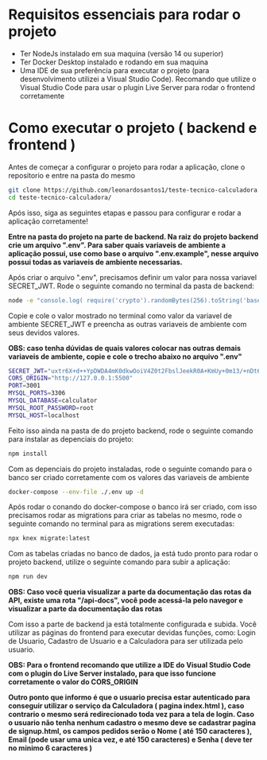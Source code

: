 # **Requisitos essenciais para rodar o projeto**
- Ter NodeJs instalado em sua maquina (versão 14 ou superior)
- Ter Docker Desktop instalado e rodando em sua maquina 
- Uma IDE de sua preferência para executar o projeto (para desenvolvimento utilizei a Visual Studio Code). Recomando que utilize o Visual Studio Code para usar o plugin Live Server para rodar o frontend corretamente

# **Como executar o projeto ( backend e frontend )**
Antes de começar a configurar o projeto para rodar a aplicação, clone o repositorio e entre na pasta do mesmo 
```bash
git clone https://github.com/leonardosantos1/teste-tecnico-calculadora.git
cd teste-tecnico-calculadora/
```
 Após isso, siga as seguintes etapas e passou para configurar e rodar a aplicação corretamente!

**Entre na pasta do projeto na parte de backend. Na raiz do projeto backend crie um arquivo ".env". Para saber quais variaveis de ambiente a aplicação possui, use como base o arquivo ".env.example", nesse arquivo possui todas as variaveis de ambiente necessarias.**

Após criar o arquivo ".env", precisamos definir um valor para nossa variavel SECRET_JWT.
Rode o seguinte comando no terminal da pasta de backend:
```bash
node -e "console.log( require('crypto').randomBytes(256).toString('base64'))"
```
Copie e cole o valor mostrado no terminal como valor da variavel de ambiente SECRET_JWT e preencha as outras variaveis de ambiente com seus devidos valores.

**OBS: caso tenha dúvidas de quais valores colocar nas outras demais variaveis de ambiente, copie e cole o trecho abaixo no arquivo ".env"**

```bash
SECRET_JWT="uxtr6X+d++YpDWDA4mK0dkwOoiV4Z0t2FbslJeekR0A+KmUy+0m13/+nDt6yPe8vvvGPqbjqnWvCEtfq7MspuxC3UQKLUP2PCz2FWzNuXi+La9lGr9DxRbZ3aU9ZucCYP5J1LIUKgbTcPi9PEd1GXicwtW/5iY3qRcipXVe57pOG2puionLCKXIorTj6ZIYJrT2/4CUn+82gvv61FZCJklee3V921t6IRs2GwZUQgxE9v1sYQ9aQ+2aJ8bSJGbyRqVboFFdBQnFFumiiSYQis+JW5C7UQKM482E0ltoTZ82Bmg+s5C1DqVlKT8a7WKeTAprIVop3RGAd5xT4DfjXlQ=="
CORS_ORIGIN="http://127.0.0.1:5500"
PORT=3001
MYSQL_PORTS=3306
MYSQL_DATABASE=calculator
MYSQL_ROOT_PASSWORD=root
MYSQL_HOST=localhost
```

Feito isso ainda na pasta de do projeto backend, rode o seguinte comando para instalar as depenciais do projeto:
```bash
npm install
```

Com as depenciais do projeto instaladas, rode o seguinte comando para o banco ser criado corretamente com os valores das variaveis de ambiente
```bash
docker-compose --env-file ./.env up -d
```

Após rodar o conando do docker-compose o banco irá ser criado, com isso precisamos rodar as migrations para criar as tabelas no mesmo, rode o seguinte comando no terminal para as migrations serem executadas:
```bash
npx knex migrate:latest
```

Com as tabelas criadas no banco de dados, ja está tudo pronto para rodar o projeto backend, utilize o seguinte comando para subir a aplicação:
```bash
npm run dev
```
**OBS: Caso você queria visualizar a parte da documentação das rotas da API, existe uma rota "/api-docs", você pode acessá-la pelo navegor e visualizar a parte da documentação das rotas**

Com isso a parte de backend ja está totalmente configurada e subida. Você utilizar as páginas do frontend para executar devidas funções, como: Login de Usuario, Cadastro de Usuario e a Calculadora para ser utilizada pelo usuario.

**OBS: Para o frontend recomando que utilize a IDE do Visual Studio Code com o plugin do Live Server instalado, para que isso funcione corretamente o valor do CORS_ORIGIN**

**Outro ponto que informo é que o usuario precisa estar autenticado para conseguir utilizar o serviço da Calculadora ( pagina index.html ), caso contrario o mesmo será redirecionado toda vez para a tela de login. Caso o usuario não tenha nenhum cadastro o mesmo deve se cadastrar pagina de signup.html, os campos pedidos serão o Nome ( até 150 caracteres ), Email (pode usar uma unica vez, e até 150 caracteres) e Senha ( deve ter no minimo 6 caracteres )**





